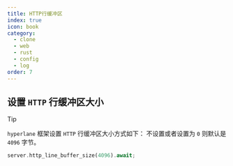 ```yaml
---
title: HTTP行缓冲区
index: true
icon: book
category:
  - clone
  - web
  - rust
  - config
  - log
order: 7
---
```


<Share colorful />

## 设置 `HTTP` 行缓冲区大小

> [!tip]
>
> `hyperlane` 框架设置 `HTTP` 行缓冲区大小方式如下：
> 不设置或者设置为 `0` 则默认是 `4096` 字节。

```rust
server.http_line_buffer_size(4096).await;
```
